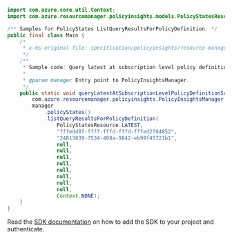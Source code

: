 ```java
import com.azure.core.util.Context;
import com.azure.resourcemanager.policyinsights.models.PolicyStatesResource;

/** Samples for PolicyStates ListQueryResultsForPolicyDefinition. */
public final class Main {
    /*
     * x-ms-original-file: specification/policyinsights/resource-manager/Microsoft.PolicyInsights/stable/2019-10-01/examples/PolicyStates_QuerySubscriptionLevelPolicyDefinitionScope.json
     */
    /**
     * Sample code: Query latest at subscription level policy definition scope.
     *
     * @param manager Entry point to PolicyInsightsManager.
     */
    public static void queryLatestAtSubscriptionLevelPolicyDefinitionScope(
        com.azure.resourcemanager.policyinsights.PolicyInsightsManager manager) {
        manager
            .policyStates()
            .listQueryResultsForPolicyDefinition(
                PolicyStatesResource.LATEST,
                "fffedd8f-ffff-fffd-fffd-fffed2f84852",
                "24813039-7534-408a-9842-eb99f45721b1",
                null,
                null,
                null,
                null,
                null,
                null,
                null,
                null,
                Context.NONE);
    }
}
```

Read the [SDK documentation](https://github.com/Azure/azure-sdk-for-java/blob/azure-resourcemanager-policyinsights_1.0.0-beta.2/sdk/policyinsights/azure-resourcemanager-policyinsights/README.md) on how to add the SDK to your project and authenticate.
